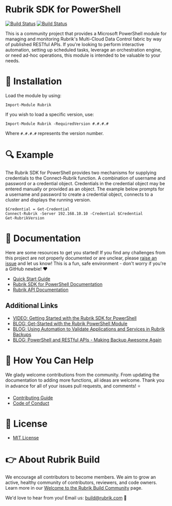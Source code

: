 # Rubrik SDK for PowerShell

[![Build Status](https://dev.azure.com/rubrik-build/rubrik-sdk-for-powershell/_apis/build/status/rubrikinc.rubrik-sdk-for-powershell?branchName=devel)](https://dev.azure.com/rubrik-build/rubrik-sdk-for-powershell/_build/latest?definitionId=3&branchName=devel)
[![Build Status](https://dev.azure.com/rubrik-build/rubrik-sdk-for-powershell/_apis/build/status/rubrikinc.rubrik-sdk-for-powershell?branchName=master)](https://dev.azure.com/rubrik-build/rubrik-sdk-for-powershell/_build/latest?definitionId=3&branchName=master)

This is a community project that provides a Microsoft PowerShell module for managing and monitoring Rubrik's Multi-Cloud Data Control fabric by way of published RESTful APIs. If you're looking to perform interactive automation, setting up scheduled tasks, leverage an orchestration engine, or need ad-hoc operations, this module is intended to be valuable to your needs.

# :hammer: Installation

Load the module by using:

`Import-Module Rubrik`

If you wish to load a specific version, use:

`Import-Module Rubrik -RequiredVersion #.#.#.#`

Where `#.#.#.#` represents the version number.

# :mag: Example

The Rubrik SDK for PowerShell provides two mechanisms for supplying credentials to the Connect-Rubrik function. A combination of username and password or a credential object. Credentials in the credential object may be entered manually or provided as an object. The example below prompts for a username and password to create a credential object, connects to a cluster and displays the running version.

```
$Credential = Get-Credential
Connect-Rubrik -Server 192.168.10.10 -Credential $Credential
Get-RubrikVersion
```

# :blue_book: Documentation

Here are some resources to get you started! If you find any challenges from this project are not properly documented or are unclear, please [raise an issue](https://github.com/rubrikinc/rubrik-sdk-for-powershell/issues/new/choose) and let us know! This is a fun, safe environment - don't worry if you're a GitHub newbie! :heart:

* [Quick Start Guide](/docs/quick-start.md)
* [Rubrik SDK for PowerShell Documentation](https://rubrik.gitbook.io/rubrik-sdk-for-powershell/)
* [Rubrik API Documentation](https://github.com/rubrikinc/api-documentation)

## Additional Links

* [VIDEO: Getting Started with the Rubrik SDK for PowerShell](https://www.youtube.com/watch?v=tY6nQLNYRSE)
* [BLOG: Get-Started with the Rubrik PowerShell Module](https://www.rubrik.com/blog/get-started-rubrik-powershell-module/)
* [BLOG: Using Automation to Validate Applications and Services in Rubrik Backups](https://www.rubrik.com/blog/automation-to-validate-in-rubrik-backups/)
* [BLOG: PowerShell and RESTful APIs - Making Backup Awesome Again](https://www.rubrik.com/blog/powershell-and-restful-apis-making-backup-awesome-again/)

# :muscle: How You Can Help

We glady welcome contributions from the community. From updating the documentation to adding more functions, all ideas are welcome. Thank you in advance for all of your issues pull requests, and comments! :star:

* [Contributing Guide](CONTRIBUTING.md)
* [Code of Conduct](CODE_OF_CONDUCT.md)

# :pushpin: License

* [MIT License](LICENSE)

# :point_right: About Rubrik Build

We encourage all contributors to become members. We aim to grow an active, healthy community of contributors, reviewers, and code owners. Learn more in our [Welcome to the Rubrik Build Community](https://github.com/rubrikinc/welcome-to-rubrik-build) page.

We'd love to hear from you! Email us: build@rubrik.com :love_letter:

